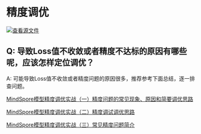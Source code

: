 # 精度调优

[![查看源文件](https://mindspore-website.obs.cn-north-4.myhuaweicloud.com/website-images/r2.6.0/resource/_static/logo_source.svg)](https://gitee.com/mindspore/docs/blob/r2.6.0/docs/mindspore/source_zh_cn/faq/precision_tuning.md)

## Q: 导致Loss值不收敛或者精度不达标的原因有哪些呢，应该怎样定位调优？

A: 可能导致Loss值不收敛或者精度问题的原因很多，推荐参考下面总结，逐一排查问题。

[MindSpore模型精度调优实战（一）精度问题的常见现象、原因和简要调优思路](https://www.hiascend.com/developer/blog/details/0215121673876901029)

[MindSpore模型精度调优实战（二）精度调试调优思路](https://www.hiascend.com/developer/blog/details/0235121941309178031)

[MindSpore模型精度调优实战（三）常见精度问题简介](https://www.hiascend.com/developer/blog/details/0235121941523411032)
